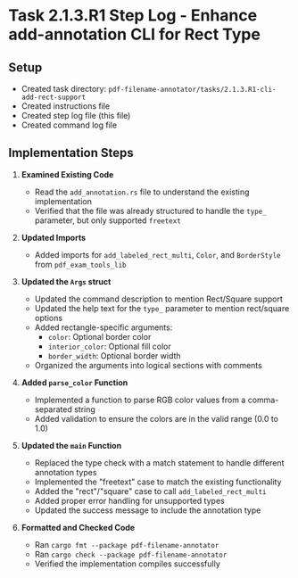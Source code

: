 # Task 2.1.3.R1 Step Log - Enhance add-annotation CLI for Rect Type

## Setup
- Created task directory: `pdf-filename-annotator/tasks/2.1.3.R1-cli-add-rect-support`
- Created instructions file
- Created step log file (this file)
- Created command log file

## Implementation Steps

1. **Examined Existing Code**
   - Read the `add_annotation.rs` file to understand the existing implementation
   - Verified that the file was already structured to handle the `type_` parameter, but only supported `freetext`

2. **Updated Imports**
   - Added imports for `add_labeled_rect_multi`, `Color`, and `BorderStyle` from `pdf_exam_tools_lib`

3. **Updated the `Args` struct**
   - Updated the command description to mention Rect/Square support
   - Updated the help text for the `type_` parameter to mention rect/square options
   - Added rectangle-specific arguments:
     - `color`: Optional border color
     - `interior_color`: Optional fill color
     - `border_width`: Optional border width
   - Organized the arguments into logical sections with comments

4. **Added `parse_color` Function**
   - Implemented a function to parse RGB color values from a comma-separated string
   - Added validation to ensure the colors are in the valid range (0.0 to 1.0)

5. **Updated the `main` Function**
   - Replaced the type check with a match statement to handle different annotation types
   - Implemented the "freetext" case to match the existing functionality
   - Added the "rect"/"square" case to call `add_labeled_rect_multi`
   - Added proper error handling for unsupported types
   - Updated the success message to include the annotation type

6. **Formatted and Checked Code**
   - Ran `cargo fmt --package pdf-filename-annotator`
   - Ran `cargo check --package pdf-filename-annotator`
   - Verified the implementation compiles successfully
